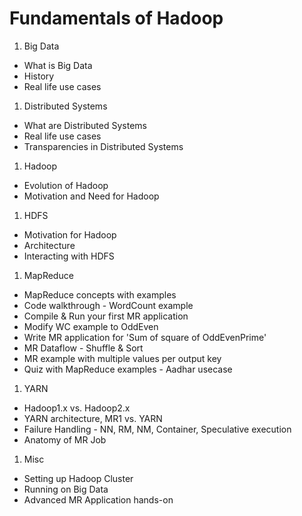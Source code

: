 
# Fundamentals of Hadoop

1. Big Data
 * What is Big Data
 * History
 * Real life use cases
1. Distributed Systems
 * What are Distributed Systems
 * Real life use cases
 * Transparencies in Distributed Systems

1. Hadoop
 * Evolution of Hadoop
 * Motivation and Need for Hadoop

1. HDFS
 * Motivation for Hadoop
 * Architecture
 * Interacting with HDFS

1. MapReduce
 * MapReduce concepts with examples
 * Code walkthrough - WordCount example
 * Compile & Run your first MR application
 * Modify WC example to OddEven
 * Write MR application for 'Sum of square of OddEvenPrime'
 * MR Dataflow - Shuffle & Sort
 * MR example with multiple values per output key
 * Quiz with MapReduce examples - Aadhar usecase

1. YARN
 * Hadoop1.x vs. Hadoop2.x
 * YARN architecture, MR1 vs. YARN
 * Failure Handling - NN, RM, NM, Container, Speculative execution
 * Anatomy of MR Job

1. Misc
 * Setting up Hadoop Cluster
 * Running on Big Data
 * Advanced MR Application hands-on
